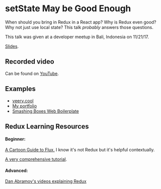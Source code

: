 # setState May be Good Enough

When should you bring in Redux in a React app? Why is Redux even good? Why not just use local state? This talk _probably_ answers those questions.

This talk was given at a developer meetup in Bali, Indonesia on 11/21/17.

[Slides](https://docs.google.com/presentation/d/1GWWIqwpIol1mkQTvav69SWxAkZWuVHYYwkEWEM2YHMw/edit?usp=sharing).

## Recorded video

Can be found on [YouTube](https://www.youtube.com/watch?v=f1oOv7tCN5c&feature=youtu.be).

## Examples

- [veery.cool](http://veery.cool/#/)
- [My portfolio](https://iamjordan.me/)
- [Smashing Boxes Web Boilerplate](https://github.com/smashingboxes/web-boilerplate)

## Redux Learning Resources

#### Beginner:

[A Cartoon Guide to Flux.](https://code-cartoons.com/a-cartoon-guide-to-flux-6157355ab207) I know it's not Redux but it's helpful contextually.

[A very comprehensive tutorial](http://teropa.info/blog/2015/09/10/full-stack-redux-tutorial.html).

#### Advanced:

[Dan Abramov's videos explaining Redux](https://egghead.io/courses/getting-started-with-redux)
